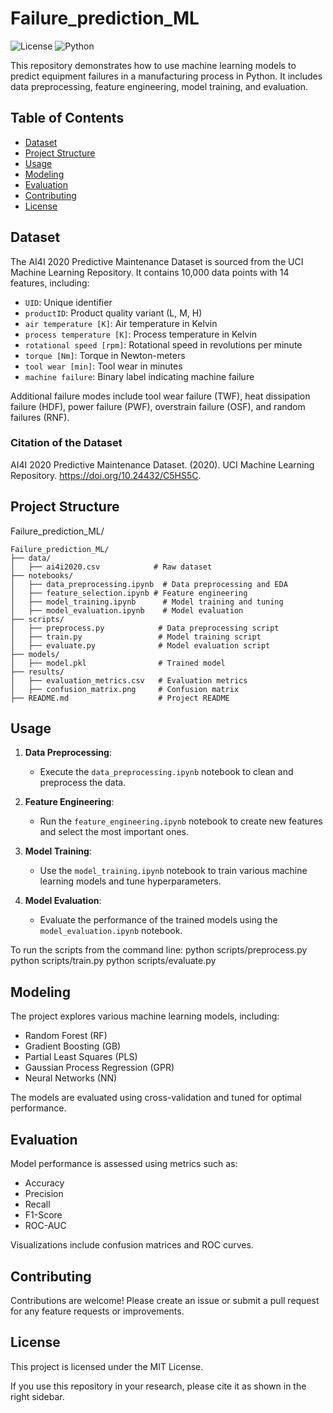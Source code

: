 # Failure_prediction_ML
![License](https://img.shields.io/badge/license-MIT-brightgreen.svg)
![Python](https://img.shields.io/badge/python-3.7%2B-brightgreen.svg)

This repository demonstrates how to use machine learning models to predict equipment failures in a manufacturing process in Python. It includes data preprocessing, feature engineering, model training, and evaluation.

## Table of Contents

- [Dataset](#dataset)
- [Project Structure](#project-structure)
- [Usage](#usage)
- [Modeling](#modeling)
- [Evaluation](#evaluation)
- [Contributing](#contributing)
- [License](#license)

## Dataset

The AI4I 2020 Predictive Maintenance Dataset is sourced from the UCI Machine Learning Repository. It contains 10,000 data points with 14 features, including:

- `UID`: Unique identifier
- `productID`: Product quality variant (L, M, H)
- `air temperature [K]`: Air temperature in Kelvin
- `process temperature [K]`: Process temperature in Kelvin
- `rotational speed [rpm]`: Rotational speed in revolutions per minute
- `torque [Nm]`: Torque in Newton-meters
- `tool wear [min]`: Tool wear in minutes
- `machine failure`: Binary label indicating machine failure

Additional failure modes include tool wear failure (TWF), heat dissipation failure (HDF), power failure (PWF), overstrain failure (OSF), and random failures (RNF).

### Citation of the Dataset

AI4I 2020 Predictive Maintenance Dataset. (2020). UCI Machine Learning Repository. https://doi.org/10.24432/C5HS5C.

## Project Structure
Failure_prediction_ML/

```plaintext
Failure_prediction_ML/
├── data/
│   ├── ai4i2020.csv            # Raw dataset
├── notebooks/
│   ├── data_preprocessing.ipynb  # Data preprocessing and EDA
│   ├── feature_selection.ipynb # Feature engineering
│   ├── model_training.ipynb      # Model training and tuning
│   ├── model_evaluation.ipynb    # Model evaluation
├── scripts/
│   ├── preprocess.py            # Data preprocessing script
│   ├── train.py                 # Model training script
│   ├── evaluate.py              # Model evaluation script
├── models/
│   ├── model.pkl                # Trained model
├── results/
│   ├── evaluation_metrics.csv   # Evaluation metrics
│   ├── confusion_matrix.png     # Confusion matrix
├── README.md                    # Project README
```

## Usage

1. **Data Preprocessing**:
   - Execute the `data_preprocessing.ipynb` notebook to clean and preprocess the data.

2. **Feature Engineering**:
   - Run the `feature_engineering.ipynb` notebook to create new features and select the most important ones.

3. **Model Training**:
   - Use the `model_training.ipynb` notebook to train various machine learning models and tune hyperparameters.

4. **Model Evaluation**:
   - Evaluate the performance of the trained models using the `model_evaluation.ipynb` notebook.

To run the scripts from the command line:
python scripts/preprocess.py
python scripts/train.py
python scripts/evaluate.py
## Modeling

The project explores various machine learning models, including:

- Random Forest (RF)
- Gradient Boosting (GB)
- Partial Least Squares (PLS)
- Gaussian Process Regression (GPR)
- Neural Networks (NN)

The models are evaluated using cross-validation and tuned for optimal performance.

## Evaluation

Model performance is assessed using metrics such as:

- Accuracy
- Precision
- Recall
- F1-Score
- ROC-AUC

Visualizations include confusion matrices and ROC curves.

## Contributing

Contributions are welcome! Please create an issue or submit a pull request for any feature requests or improvements.

## License

This project is licensed under the MIT License.

If you use this repository in your research, please cite it as shown in the right sidebar.
